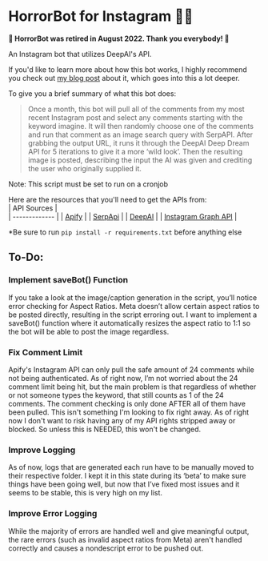 # HorrorBot for Instagram 🧟‍♀️

**🚨 HorrorBot was retired in August 2022. Thank you everybody! 🚨**

An Instagram bot that utilizes DeepAI's API.

If you'd like to learn more about how this bot works, I highly recommend you check out [my blog post](https://ckyy.medium.com/creating-horrorbot-46072dd5de2e) about it, which goes into this a lot deeper.

To give you a brief summary of what this bot does:
> Once a month, this bot will pull all of the comments from my most recent Instagram post and select any comments starting with the keyword imagine. It will then randomly choose one of the comments and run that comment as an image search query with SerpAPI. After grabbing the output URL, it runs it through the DeepAI Deep Dream API for 5 iterations to give it a more ‘wild look’. Then the resulting image is posted, describing the input the AI was given and crediting the user who originally supplied it.

Note: This script must be set to run on a cronjob

Here are the resources that you'll need to get the APIs from:<br>
| API Sources   |      
| ------------- |
| [Apify](https://apify.com)         |
| [SerpApi](https://serpapi.com)     |
| [DeepAI](https://deepai.org)           |
| [Instagram Graph API](https://developers.facebook.com/docs/instagram-api/getting-started) |

*Be sure to run `pip install -r requirements.txt` before anything else

## To-Do:
### Implement saveBot() Function
If you take a look at the image/caption generation in the script, you’ll notice error checking for Aspect Ratios. Meta doesn’t allow certain aspect ratios to be posted directly, resulting in the script erroring out. I want to implement a saveBot() function where it automatically resizes the aspect ratio to 1:1 so the bot will be able to post the image regardless.

### Fix Comment Limit
Apify's Instagram API can only pull the safe amount of 24 comments while not being authenticated. As of right now, I’m not worried about the 24 comment limit being hit, but the main problem is that regardless of whether or not someone types the keyword, that still counts as 1 of the 24 comments. The comment checking is only done AFTER all of them have been pulled. This isn't something I'm looking to fix right away. As of right now I don't want to risk having any of my API rights stripped away or blocked. So unless this is NEEDED, this won't be changed.

### Improve Logging
As of now, logs that are generated each run have to be manually moved to their respective folder. I kept it in this state during its ‘beta’ to make sure things have been going well, but now that I’ve fixed most issues and it seems to be stable, this is very high on my list.

### Improve Error Logging
While the majority of errors are handled well and give meaningful output, the rare errors (such as invalid aspect ratios from Meta) aren't handled correctly and causes a nondescript error to be pushed out.
